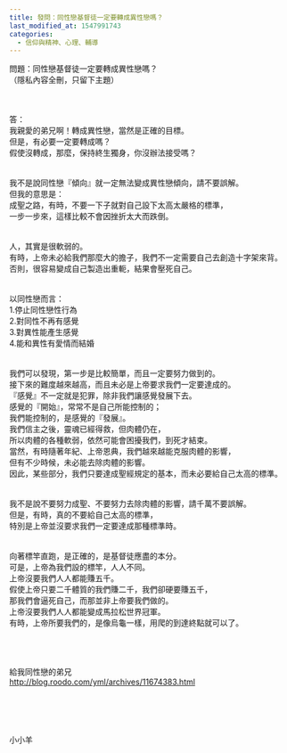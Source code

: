 ```yaml
---
title: 發問：同性戀基督徒一定要轉成異性戀嗎？
last_modified_at: 1547991743
categories:
  - 信仰與精神、心理、輔導
---
```


問題：同性戀基督徒一定要轉成異性戀嗎？<br>（隱私內容全刪，只留下主題）<br><!--more--><br><br><br>答：<br>我親愛的弟兄啊！轉成異性戀，當然是正確的目標。<br>但是，有必要一定要轉成嗎？<br>假使沒轉成，那麼，保持終生獨身，你沒辦法接受嗎？<br> <br><br>我不是說同性戀『傾向』就一定無法變成異性戀傾向，請不要誤解。<br>但我的意思是：<br>成聖之路，有時，不要一下子就對自己設下太高太嚴格的標準，<br>一步一步來，這樣比較不會因挫折太大而跌倒。<br><br><br>人，其實是很軟弱的。<br>有時，上帝未必給我們那麼大的擔子，我們不一定需要自己去創造十字架來背。<br>否則，很容易變成自己製造出重軛，結果會壓死自己。<br><br><br>以同性戀而言：<br>1.停止同性戀性行為<br>2.對同性不再有感覺<br>3.對異性能產生感覺<br>4.能和異性有愛情而結婚<br><br><br>我們可以發現，第一步是比較簡單，而且一定要努力做到的。<br>接下來的難度越來越高，而且未必是上帝要求我們一定要達成的。<br>『感覺』不一定就是犯罪，除非我們讓感覺發展下去。<br>感覺的『開始』，常常不是自己所能控制的；<br>我們能控制的，是感覺的『發展』。<br>我們信主之後，靈魂已經得救，但肉體仍在，<br>所以肉體的各種軟弱，依然可能會困擾我們，到死才結束。<br>當然，有時隨著年紀、上帝恩典，我們越來越能克服肉體的影響，<br>但有不少時候，未必能去除肉體的影響。<br>因此，某些部分，我們只要達成聖經規定的基本，而未必要給自己太高的標準。<br><br><br>我不是說不要努力成聖、不要努力去除肉體的影響，請千萬不要誤解。<br>但是，有時，真的不要給自己太高的標準，<br>特別是上帝並沒要求我們一定要達成那種標準時。<br><br><br>向著標竿直跑，是正確的，是基督徒應盡的本分。<br>可是，上帝為我們設的標竿，人人不同。<br>上帝沒要我們人人都能賺五千。<br>假使上帝只要二千體質的我們賺二千，我們卻硬要賺五千，<br>那我們會逼死自己，而那並非上帝要我們做的。<br>上帝沒要我們人人都能變成馬拉松世界冠軍。<br>有時，上帝所要我們的，是像烏龜一樣，用爬的到達終點就可以了。<br><br><br><br><br>給我同性戀的弟兄 <br>http://blog.roodo.com/yml/archives/11674383.html<br> <br><br><br><br><br>小小羊<br><br><br><br><br><br><br> <br> <br><br>
